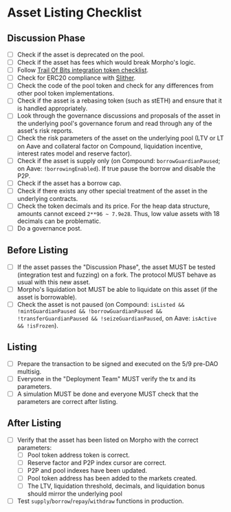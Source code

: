 # Asset Listing Checklist

## Discussion Phase

- [ ] Check if the asset is deprecated on the pool.
- [ ] Check if the asset has fees which would break Morpho's logic.
- [ ] Follow [Trail Of Bits integration token checklist](https://github.com/crytic/building-secure-contracts/blob/master/development-guidelines/token_integration.md).
- [ ] Check for ERC20 compliance with [Slither](https://github.com/crytic/slither/wiki/ERC-Conformance).
- [ ] Check the code of the pool token and check for any differences from other pool token implementations.
- [ ] Check if the asset is a rebasing token (such as stETH) and ensure that it is handled appropriately.
- [ ] Look through the governance discussions and proposals of the asset in the underlying pool's governance forum and read through any of the asset's risk reports.
- [ ] Check the risk parameters of the asset on the underlying pool (LTV or LT on Aave and collateral factor on Compound, liquidation incentive, interest rates model and reserve factor).
- [ ] Check if the asset is supply only (on Compound: `borrowGuardianPaused`; on Aave: `!borrowingEnabled`). If true pause the borrow and disable the P2P.
- [ ] Check if the asset has a borrow cap.
- [ ] Check if there exists any other special treatment of the asset in the underlying contracts.
- [ ] Check the token decimals and its price. For the heap data structure, amounts cannot exceed `2**96 ~ 7.9e28`. Thus, low value assets with 18 decimals can be problematic.
- [ ] Do a governance post.

## Before Listing

- [ ] If the asset passes the "Discussion Phase", the asset MUST be tested (integration test and fuzzing) on a fork. The protocol MUST behave as usual with this new asset.
- [ ] Morpho's liquidation bot MUST be able to liquidate on this asset (if the asset is borrowable).
- [ ] Check the asset is not paused (on Compound: `isListed && !mintGuardianPaused && !borrowGuardianPaused && !transferGuardianPaused && !seizeGuardianPaused`, on Aave: `isActive && !isFrozen`).

## Listing

- [ ] Prepare the transaction to be signed and executed on the 5/9 pre-DAO multisig.
- [ ] Everyone in the "Deployment Team" MUST verify the tx and its parameters.
- [ ] A simulation MUST be done and everyone MUST check that the parameters are correct after listing.

## After Listing

- [ ] Verify that the asset has been listed on Morpho with the correct parameters:
  - [ ] Pool token address token is correct.
  - [ ] Reserve factor and P2P index cursor are correct.
  - [ ] P2P and pool indexes have been updated.
  - [ ] Pool token address has been added to the markets created.
  - [ ] The LTV, liquidation threshold, decimals, and liquidation bonus should mirror the underlying pool
- [ ] Test `supply`/`borrow`/`repay`/`withdraw` functions in production.
